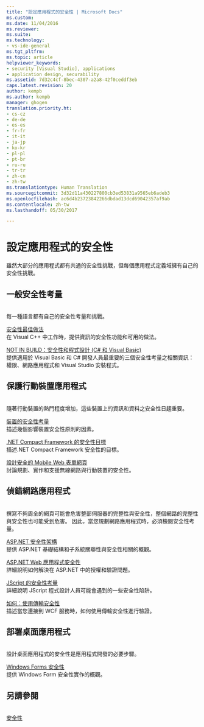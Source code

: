 ```yaml
---
title: "設定應用程式的安全性 | Microsoft Docs"
ms.custom: 
ms.date: 11/04/2016
ms.reviewer: 
ms.suite: 
ms.technology:
- vs-ide-general
ms.tgt_pltfrm: 
ms.topic: article
helpviewer_keywords:
- security [Visual Studio], applications
- application design, securability
ms.assetid: 7d32c4cf-8bec-4307-a2a8-42f0ceddf3eb
caps.latest.revision: 20
author: kempb
ms.author: kempb
manager: ghogen
translation.priority.ht:
- cs-cz
- de-de
- es-es
- fr-fr
- it-it
- ja-jp
- ko-kr
- pl-pl
- pt-br
- ru-ru
- tr-tr
- zh-cn
- zh-tw
ms.translationtype: Human Translation
ms.sourcegitcommit: 3d32d11a430227800cb3ed53831a9565eb6adeb3
ms.openlocfilehash: ac6d4b23723842266dbdad13dcd69042357af9ab
ms.contentlocale: zh-tw
ms.lasthandoff: 05/30/2017

---
```

# 設定應用程式的安全性
<a id="securing-applications" class="xliff"></a>
雖然大部分的應用程式都有共通的安全性挑戰，但每個應用程式定義域擁有自己的安全性挑戰。  
  
## 一般安全性考量
<a id="general-security-considerations" class="xliff"></a>  
 每一種語言都有自己的安全性考量和挑戰。  
  
 [安全性最佳做法](/cpp/top/security-best-practices-for-cpp)  
 在 Visual C++ 中工作時，提供資訊的安全性功能和可用的做法。  
  
 [NOT IN BUILD：安全性和程式設計 (C# 和 Visual Basic)](http://msdn.microsoft.com/en-us/227e2863-cf09-4c28-9611-bcd82be5e994)  
 提供適用於 Visual Basic 和 C# 開發人員最重要的三個安全性考量之相關資訊：權限、網路應用程式和 Visual Studio 安裝程式。  
  
## 保護行動裝置應用程式
<a id="securing-mobile-applications" class="xliff"></a>  
 隨著行動裝置的熱門程度增加，這些裝置上的資訊和資料之安全性日趨重要。  
  
 [裝置的安全性考量](http://msdn.microsoft.com/en-us/45fab484-8718-452e-8210-04fda3c6cb87)  
 描述幾個影響裝置安全性原則的因素。  
  
 [.NET Compact Framework 的安全性目標](http://msdn.microsoft.com/en-us/64ac2770-e2bc-40a3-abbf-56c8a2c0e364)  
 描述.NET Compact Framework 安全性的目標。  
  
 [設計安全的 Mobile Web 表單網頁](http://msdn.microsoft.com/en-us/b69727c1-f81f-4221-a116-8f92f769365f)  
 討論規劃、實作和支援無線網路與行動裝置的安全性。  
  
## 偵錯網路應用程式
<a id="securing-web-applications" class="xliff"></a>  
 撰寫不夠周全的網頁可能會危害整部伺服器的完整性與安全性，整個網路的完整性與安全性也可能受到危害。 因此，當您規劃網路應用程式時，必須檢閱安全性考量。  
  
 [ASP.NET 安全性架構](http://msdn.microsoft.com/Library/c34d6f4f-f64d-4697-bd32-02dd2ddf726f)  
 提供 ASP.NET 基礎結構和子系統關聯性與安全性相關的概觀。  
  
 [ASP.NET Web 應用程式安全性](http://msdn.microsoft.com/Library/658d0430-1644-4744-b52d-08b0d6fcacb8)  
 詳細說明如何解決在 ASP.NET 中的授權和驗證問題。  
  
 [JScript 的安全性考量](http://msdn.microsoft.com/en-us/8572efc9-071a-472d-a1a4-f0a3b42644c1)  
 詳細說明 JScript 程式設計人員可能會遇到的一些安全性陷阱。  
  
 [如何：使用傳輸安全性](http://msdn.microsoft.com/en-us/16210e41-5492-4cc8-9002-7366b1fc7297)  
 描述當您連接到 WCF 服務時，如何使用傳輸安全性進行驗證。  
  
## 部署桌面應用程式
<a id="securing-desktop-applications" class="xliff"></a>  
 設計桌面應用程式的安全性是應用程式開發的必要步驟。  
  
 [Windows Forms 安全性](/dotnet/framework/winforms/windows-forms-security)  
 提供 Windows Form 安全性實作的概觀。  
  
## 另請參閱
<a id="see-also" class="xliff"></a>  
 [安全性](../ide/security-in-visual-studio.md)
